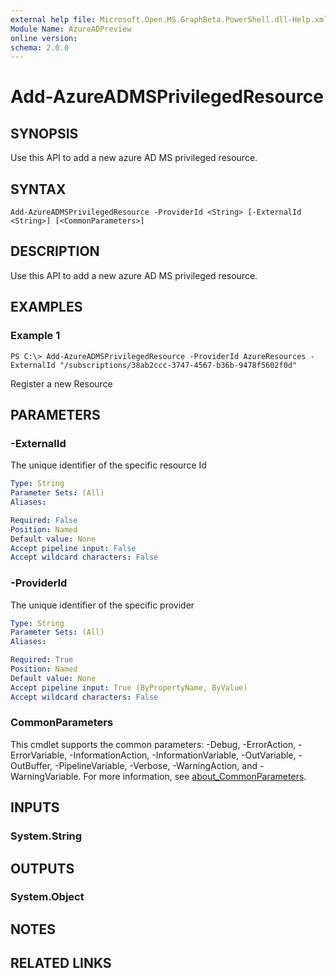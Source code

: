 ```yaml
---
external help file: Microsoft.Open.MS.GraphBeta.PowerShell.dll-Help.xml
Module Name: AzureADPreview
online version:
schema: 2.0.0
---
```


# Add-AzureADMSPrivilegedResource

## SYNOPSIS
Use this API to add a new azure AD MS privileged resource.

## SYNTAX

```
Add-AzureADMSPrivilegedResource -ProviderId <String> [-ExternalId <String>] [<CommonParameters>]
```

## DESCRIPTION
Use this API to add a new azure AD MS privileged resource.

## EXAMPLES

### Example 1
```
PS C:\> Add-AzureADMSPrivilegedResource -ProviderId AzureResources -ExternalId "/subscriptions/38ab2ccc-3747-4567-b36b-9478f5602f0d"
```

Register a new Resource

## PARAMETERS

### -ExternalId
The unique identifier of the specific resource Id

```yaml
Type: String
Parameter Sets: (All)
Aliases:

Required: False
Position: Named
Default value: None
Accept pipeline input: False
Accept wildcard characters: False
```

### -ProviderId
The unique identifier of the specific provider

```yaml
Type: String
Parameter Sets: (All)
Aliases:

Required: True
Position: Named
Default value: None
Accept pipeline input: True (ByPropertyName, ByValue)
Accept wildcard characters: False
```

### CommonParameters
This cmdlet supports the common parameters: -Debug, -ErrorAction, -ErrorVariable, -InformationAction, -InformationVariable, -OutVariable, -OutBuffer, -PipelineVariable, -Verbose, -WarningAction, and -WarningVariable. For more information, see [about_CommonParameters](https://go.microsoft.com/fwlink/?LinkID=113216).

## INPUTS

### System.String
## OUTPUTS

### System.Object
## NOTES

## RELATED LINKS
